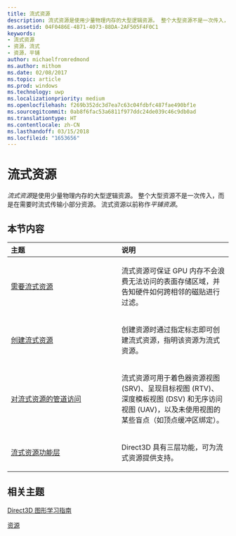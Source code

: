 ```yaml
---
title: 流式资源
description: 流式资源是使用少量物理内存的大型逻辑资源。 整个大型资源不是一次传入，而是在需要时流式传输小部分资源。 流式资源以前称作平铺资源。
ms.assetid: 04F0486E-4B71-4073-88DA-2AF505F4F0C1
keywords:
- 流式资源
- 资源，流式
- 资源，平铺
author: michaelfromredmond
ms.author: mithom
ms.date: 02/08/2017
ms.topic: article
ms.prod: windows
ms.technology: uwp
ms.localizationpriority: medium
ms.openlocfilehash: f269b352dc3d7ea7c63c04fdbfc487fae490bf1e
ms.sourcegitcommit: 0ab8f6fac53a6811f977ddc24de039c46c9db0ad
ms.translationtype: HT
ms.contentlocale: zh-CN
ms.lasthandoff: 03/15/2018
ms.locfileid: "1653656"
---
```

# <a name="streaming-resources"></a>流式资源


*流式资源*是使用少量物理内存的大型逻辑资源。 整个大型资源不是一次传入，而是在需要时流式传输小部分资源。 流式资源以前称作*平铺资源*。

## <a name="span-idin-this-sectionspanin-this-section"></a><span id="in-this-section"></span>本节内容


<table>
<colgroup>
<col width="50%" />
<col width="50%" />
</colgroup>
<thead>
<tr class="header">
<th align="left">主题</th>
<th align="left">说明</th>
</tr>
</thead>
<tbody>
<tr class="odd">
<td align="left"><p><a href="the-need-for-streaming-resources.md">需要流式资源</a></p></td>
<td align="left"><p>流式资源可保证 GPU 内存不会浪费无法访问的表面存储区域，并告知硬件如何跨相邻的磁贴进行过滤。</p></td>
</tr>
<tr class="even">
<td align="left"><p><a href="creating-streaming-resources.md">创建流式资源</a></p></td>
<td align="left"><p>创建资源时通过指定标志即可创建流式资源，指明该资源为流式资源。</p></td>
</tr>
<tr class="odd">
<td align="left"><p><a href="pipeline-access-to-streaming-resources.md">对流式资源的管道访问</a></p></td>
<td align="left"><p>流式资源可用于着色器资源视图 (SRV)、呈现目标视图 (RTV)、深度模板视图 (DSV) 和无序访问视图 (UAV)，以及未使用视图的某些盲点（如顶点缓冲区绑定）。</p></td>
</tr>
<tr class="even">
<td align="left"><p><a href="streaming-resources-features-tiers.md">流式资源功能层</a></p></td>
<td align="left"><p>Direct3D 具有三层功能，可为流式资源提供支持。</p></td>
</tr>
</tbody>
</table>

 

## <a name="span-idrelated-topicsspanrelated-topics"></a><span id="related-topics"></span>相关主题


[Direct3D 图形学习指南](index.md)

[资源](resources.md)

 

 




